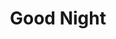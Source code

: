 ---
title: Good Night
artist: SilvaGunner
site: Youtube
source-url: https://www.youtube.com/watch?v=AmGRJegLRYs
source: AmGRJegLRYs
---